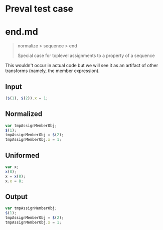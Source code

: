 # Preval test case

# end.md

> normalize > sequence > end
>
> Special case for toplevel assignments to a property of a sequence

This wouldn't occur in actual code but we will see it as an artifact of other transforms (namely, the member expression).

## Input

`````js filename=intro
($(1), $(2)).x = 1;
`````

## Normalized

`````js filename=intro
var tmpAssignMemberObj;
$(1);
tmpAssignMemberObj = $(2);
tmpAssignMemberObj.x = 1;
`````

## Uniformed

`````js filename=intro
var x;
x(8);
x = x(8);
x.x = 8;
`````

## Output

`````js filename=intro
var tmpAssignMemberObj;
$(1);
tmpAssignMemberObj = $(2);
tmpAssignMemberObj.x = 1;
`````
